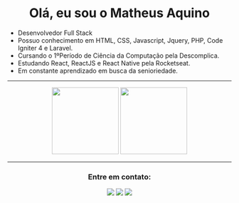 
<h1 align="center">Olá, eu sou o Matheus Aquino</h1>

- Desenvolvedor Full Stack
- Possuo conhecimento em HTML, CSS, Javascript, Jquery, PHP, Code Igniter 4 e Laravel.
- Cursando o 1ºPeríodo de Ciência da Computação pela Descomplica.
- Estudando React, ReactJS e React Native pela Rocketseat.
- Em constante aprendizado em busca da senioriedade.

***************	

<div align="center">
  <img height="150em" src="https://github-readme-stats-eight-theta.vercel.app/api?username=mfaoficial&show_icons=true&theme=tokyonight&include_all_commits=true&count_private=true"/>
  <img height="150em" src="https://github-readme-stats-eight-theta.vercel.app/api/top-langs/?username=mfaoficial&layout=compact&langs_count=8&theme=tokyonight"/>
<div>

*******************

<h3 align="center">Entre em contato:</h3>
<a href="mailto:mfaoficial@gmail.com" target="blank"><img src="https://custom-icon-badges.demolab.com/badge/-mfaoficial@gmail.com-000000?style=for-the-badge&logo=mention&logoColor=white"></a>
<a href="https://linkedin.com/in/matheus-aquino-73523927" target="blank"><img src="https://custom-icon-badges.demolab.com/badge/-LinkedIn-000000?style=for-the-badge&logo=linkedin&logoColor=white"></a>
<a href="https://instagram.com/mfaplay" target="blank"><img src="https://custom-icon-badges.demolab.com/badge/-Instagram-000000?style=for-the-badge&logo=instagram&logoColor=white"></a>
</p>
